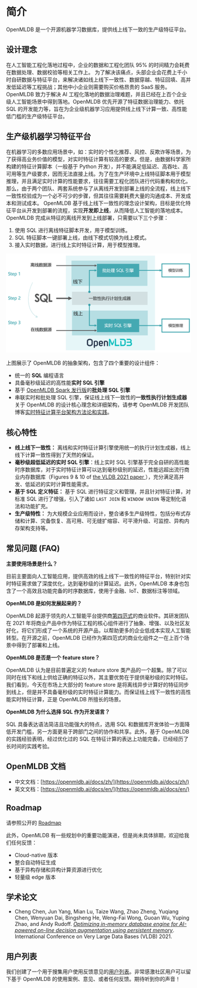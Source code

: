 # 简介

OpenMLDB 是一个开源机器学习数据库，提供线上线下一致的生产级特征平台。

## 设计理念

在人工智能工程化落地过程中，企业的数据和工程化团队 95% 的时间精力会耗费在数据处理、数据校验等相关工作上。
为了解决该痛点，头部企业会花费上千小时自研数据与特征平台，来解决诸如线上线下一致性、数据穿越、特征回填、高并发低延迟等工程挑战；其他中小企业则需要购买价格昂贵的 SaaS 服务。
OpenMLDB 致力于解决 AI 工程化落地的数据治理难题，并且已经在上百个企业级人工智能场景中得到落地。OpenMLDB 优先开源了特征数据治理能力、依托 SQL 的开发能力等，旨在为企业级机器学习应用提供线上线下计算一致、高性能低门槛的生产级特征平台。

## 生产级机器学习特征平台

在机器学习的多数应用场景中，如：实时的个性化推荐、风控、反欺诈等场景，为了获得高业务价值的模型，对实时特征计算有较高的要求。但是，由数据科学家所构建的特征计算脚本（一般基于 Python 开发），并不能满足低延迟、高吞吐、高可用等生产级要求，因而无法直接上线。为了在生产环境中上线特征脚本用于模型推理，并且满足实时计算的性能要求，往往需要工程化团队进行代码重构和优化。那么，由于两个团队、两套系统参与了从离线开发到部署上线的全流程，线上线下一致性校验成为一个必不可少的步骤，但其往往需要耗费大量的沟通成本、开发成本和测试成本。
OpenMLDB 基于线上线下一致性的理念设计架构，目标是优化特征平台从开发到部署的流程，实现**开发即上线**，从而降低人工智能的落地成本。
OpenMLDB 完成从特征的离线开发到上线部署，只需要以下三个步骤：
1. 使用 SQL 进行离线特征脚本开发，用于模型训练。
2. SQL 特征脚本一键部署上线，由线下模式切换为线上模式。
3. 接入实时数据，进行线上实时特征计算，用于模型推理。

![workflow_cn](images/workflow_cn.png)

上图展示了 OpenMLDB 的抽象架构，包含了四个重要的设计组件：
- 统一的 **SQL** 编程语言
- 具备毫秒级延迟的高性能**实时 SQL 引擎**
- 基于 [OpenMLDB Spark 发行版](../tutorial/openmldbspark_distribution.md)的**批处理 SQL 引擎**
- 串联实时和批处理 SQL 引擎，保证线上线下一致性的**一致性执行计划生成器**
关于 OpenMLDB 的设计核心理念和详细架构，请参考 OpenMLDB 开发团队博客[实时特征计算平台架构方法论和实践](https://go005qabor.feishu.cn/docs/doccnMxkNQBh49KipaVmYr0xAjf)。

## 核心特性

- **线上线下一致性：** 离线和实时特征计算引擎使用统一的执行计划生成器，线上线下计算一致性得到了天然的保证。
- **毫秒级超低延迟的实时 SQL 引擎**：线上实时 SQL 引擎基于完全自研的高性能时序数据库，对于实时特征计算可以达到毫秒级别的延迟，性能远超出流行商业内存数据库（Figures 9 & 10 of [the VLDB 2021 paper ](http://vldb.org/pvldb/vol14/p799-chen.pdf)），充分满足高并发、低延迟的实时计算性能需求。
- **基于 SQL 定义特征：** 基于 SQL 进行特征定义和管理，并且针对特征计算，对标准 SQL 进行了增强，引入了诸如 `LAST JOIN` 和 `WINDOW UNION` 等定制化语法和功能扩充。
- **生产级特性：** 为大规模企业应用而设计，整合诸多生产级特性，包括分布式存储和计算、灾备恢复、高可用、可无缝扩缩容、可平滑升级、可监控、异构内存架构支持等。

## 常见问题 (FAQ)

 **主要使用场景是什么？**

   目前主要面向人工智能应用，提供高效的线上线下一致性的特征平台，特别针对实时特征需求做了深度优化，达到毫秒级的计算延迟。此外，OpenMLDB 本身也包含了一个高效且功能完备的时序数据库，使用于金融、IoT、数据标注等领域。

 **OpenMLDB 是如何发展起来的？**
   
   OpenMLDB 起源于领先的人工智能平台提供商[第四范式](https://www.4paradigm.com/)的商业软件。其研发团队在 2021 年将商业产品中作为特征工程的核心组件进行了抽象、增强、以及社区友好化，将它们形成了一个系统的开源产品，以帮助更多的企业低成本实现人工智能转型。在开源之前，OpenMLDB 已经作为第四范式的商业化组件之一在上百个场景中得到了部署和上线。
   
 **OpenMLDB 是否是一个 feature store？**
   
   OpenMLDB 认为是目前普遍定义的 feature store 类产品的一个超集。除了可以同时在线下和线上供给正确的特征以外，其主要优势在于提供毫秒级的实时特征。我们看到，今天在市场上大部分的 feature store 是将离线异步计算好的特征同步到线上，但是并不具备毫秒级的实时特征计算能力。而保证线上线下一致性的高性能实时特征计算，正是 OpenMLDB 所擅长的场景。
   
 **OpenMLDB 为什么选择 SQL 作为开发语言？**
   
   SQL 具备表达语法简洁且功能强大的特点，选用 SQL 和数据库开发体验一方面降低开发门槛，另一方面更易于跨部门之间的协作和共享。此外，基于 OpenMLDB 的实践经验表明，经过优化过的 SQL 在特征计算的表达上功能完备，已经经历了长时间的实践考验。

## OpenMLDB 文档

- 中文文档：[https://openmldb.ai/docs/zh/](https://openmldb.ai/docs/zh/)
- 英文文档：[https://openmldb.ai/docs/en/](https://openmldb.ai/docs/en/)


## Roadmap

请参照公开的 [Roadmap](https://github.com/4paradigm/OpenMLDB/projects/10) 

此外，OpenMLDB 有一些规划中的重要功能演进，但是尚未具体排期，欢迎给我们任何反馈：

- Cloud-native 版本
- 整合自动特征生成
- 基于异构存储和异构计算资源进行优化
- 轻量级 edge 版本

## 学术论文

* Cheng Chen, Jun Yang, Mian Lu, Taize Wang, Zhao Zheng, Yuqiang Chen, Wenyuan Dai, Bingsheng He, Weng-Fai Wong, Guoan Wu, Yuping Zhao, and Andy Rudoff. *[Optimizing in-memory database engine for AI-powered on-line decision augmentation using persistent memory](http://vldb.org/pvldb/vol14/p799-chen.pdf)*. International Conference on Very Large Data Bases (VLDB) 2021.

## 用户列表

我们创建了一个用于搜集用户使用反馈意见的[用户列表](https://github.com/4paradigm/OpenMLDB/discussions/707)。非常感激社区用户可以留下基于 OpenMLDB 的使用案例、意见、或者任何反馈。期待听到你的声音！
